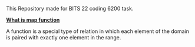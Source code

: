 This Repository made for BITS 22  coding 6200 task.


<ins>**What is map function**</ins>

A function is a special type of relation in which each element of the domain is paired with exactly one element in the range.
